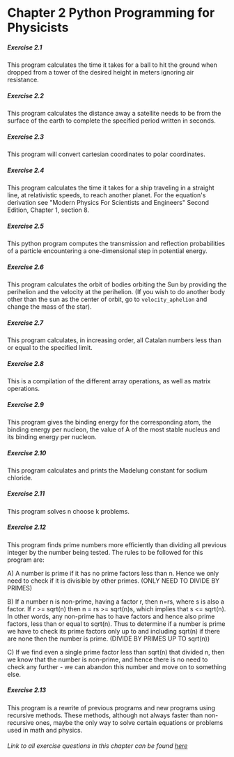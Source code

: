 # Chapter 2 Python Programming for Physicists

##### Exercise 2.1
This program calculates the time it takes for a ball to hit the ground when dropped from a tower of the desired height in meters ignoring air resistance.
##### Exercise 2.2
This program calculates the distance away a satellite needs to be from the surface of the earth to complete the specified period written in seconds.
##### Exercise 2.3
This program will convert cartesian coordinates to polar coordinates.
##### Exercise 2.4
This program calculates the time it takes for a ship traveling in a straight line, at
relativistic speeds, to reach another planet. For the equation's derivation see "Modern Physics For Scientists and Engineers" Second Edition, Chapter 1, section 8.
##### Exercise 2.5
This python program computes the transmission and reflection probabilities of a particle encountering a one-dimensional step in potential energy.
##### Exercise 2.6
This program calculates the orbit of bodies orbiting the Sun by providing the perihelion and the velocity at the perihelion. (If you wish to do another body other than the sun as the center of orbit, go to `velocity_aphelion` and change the mass of the star).
##### Exercise 2.7
This program calculates, in increasing order, all Catalan numbers less than or equal to the specified limit.
##### Exercise 2.8
This is a compilation of the different array operations, as well as matrix operations.
##### Exercise 2.9
This program gives the binding energy for the corresponding atom, the binding energy per nucleon, the value of A of the most stable nucleus and its binding energy per nucleon.
##### Exercise 2.10
This program calculates and prints the Madelung constant for sodium chloride.
##### Exercise 2.11
This program solves n choose k problems.
##### Exercise 2.12
This program finds prime numbers more efficiently than dividing all previous integer by the number being tested. The rules to be followed for this program are:

A) A number is prime if it has no prime factors less than n. Hence we only need to
check if it is divisible by other primes. (ONLY NEED TO DIVIDE BY PRIMES)

B) If a number n is non-prime, having a factor r, then n=rs, where s is also a factor.
If r >= sqrt(n) then n = rs >= sqrt(n)s, which implies that s <= sqrt(n). In other words, any non-prime has to have factors and hence also prime factors, less than or equal to sqrt(n). Thus to determine if a number is prime we have to check its prime factors only up to and including sqrt(n) if there are none then the number is prime. (DIVIDE BY PRIMES UP TO sqrt(n))

C) If we find even a single prime factor less than sqrt(n) that divided n, then we know that the number is non-prime, and hence there is no need to check any further - we can abandon this number and move on to something else. 
##### Exercise 2.13
This program is a rewrite of previous programs and new programs using recursive methods. These methods, although not always faster than non-recursive ones, maybe
the only way to solve certain equations or problems used in math and physics.

###### Link to all exercise questions in this chapter can be found [here](http://www-personal.umich.edu/~mejn/cp/exercises.html)